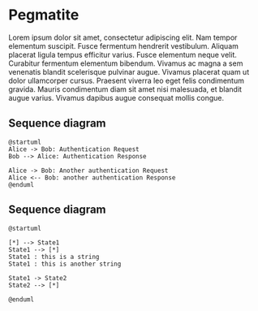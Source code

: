 # Pegmatite

Lorem ipsum dolor sit amet, consectetur adipiscing elit. Nam tempor elementum suscipit. Fusce fermentum hendrerit vestibulum. Aliquam placerat ligula tempus efficitur varius. Fusce elementum neque velit. Curabitur fermentum elementum bibendum. Vivamus ac magna a sem venenatis blandit scelerisque pulvinar augue. Vivamus placerat quam ut dolor ullamcorper cursus. Praesent viverra leo eget felis condimentum gravida. Mauris condimentum diam sit amet nisi malesuada, et blandit augue varius. Vivamus dapibus augue consequat mollis congue.


## Sequence diagram

```uml
@startuml
Alice -> Bob: Authentication Request
Bob --> Alice: Authentication Response

Alice -> Bob: Another authentication Request
Alice <-- Bob: another authentication Response
@enduml
```

## Sequence diagram

```uml
@startuml

[*] --> State1
State1 --> [*]
State1 : this is a string
State1 : this is another string

State1 -> State2
State2 --> [*]

@enduml
```